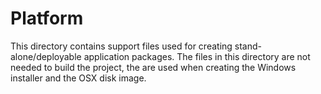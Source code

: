Platform
=====================

This directory contains support files used for creating stand-alone/deployable application packages.
The files in this directory are not needed to build the project, the are used when creating the Windows installer and the OSX disk image.

